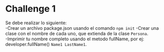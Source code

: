 # Challenge 1
Se debe realizar lo siguiente:  
-Crear un archivo package.json usando el comando ```npm init```
-Crear una clase con el nombre de cada uno, que extienda de la clase ```Persona```.  
-Imprimir tu nombre completo usando el metodo fullName, por ej:   developer.fullName() ```Name1 LastName1```.

